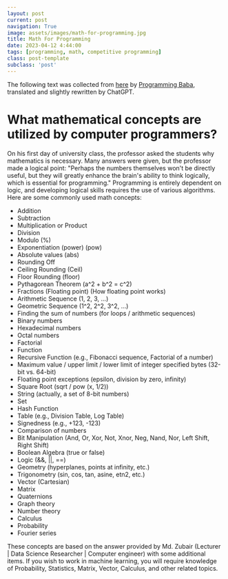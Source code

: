 ```yaml
---
layout: post
current: post
navigation: True
image: assets/images/math-for-programming.jpg
title: Math For Programming
date: 2023-04-12 4:44:00
tags: [programming, math, competitive programming]
class: post-template
subclass: 'post'
---
```


The following text was collected from [here](https://www.facebook.com/groups/10ms.programming/posts/2738823896260758/) by [Programming Baba](https://www.facebook.com/Programmerbaba01), translated and slightly rewritten by ChatGPT.

What mathematical concepts are utilized by computer programmers?
================================================================

On his first day of university class, the professor asked the students why mathematics is necessary. Many answers were given, but the professor made a logical point: "Perhaps the numbers themselves won't be directly useful, but they will greatly enhance the brain's ability to think logically, which is essential for programming." Programming is entirely dependent on logic, and developing logical skills requires the use of various algorithms. Here are some commonly used math concepts:

*   Addition
*   Subtraction
*   Multiplication or Product
*   Division
*   Modulo (%)
*   Exponentiation (power) (pow)
*   Absolute values (abs)
*   Rounding Off
*   Ceiling Rounding (Ceil)
*   Floor Rounding (floor)
*   Pythagorean Theorem (a^2 + b^2 = c^2)
*   Fractions (Floating point) (How floating point works)
*   Arithmetic Sequence (1, 2, 3, ...)
*   Geometric Sequence (1^2, 2^2, 3^2, ...)
*   Finding the sum of numbers (for loops / arithmetic sequences)
*   Binary numbers
*   Hexadecimal numbers
*   Octal numbers
*   Factorial
*   Function
*   Recursive Function (e.g., Fibonacci sequence, Factorial of a number)
*   Maximum value / upper limit / lower limit of integer specified bytes (32-bit vs. 64-bit)
*   Floating point exceptions (epsilon, division by zero, infinity)
*   Square Root (sqrt / pow (x, 1/2))
*   String (actually, a set of 8-bit numbers)
*   Set
*   Hash Function
*   Table (e.g., Division Table, Log Table)
*   Signedness (e.g., +123, -123)
*   Comparison of numbers
*   Bit Manipulation (And, Or, Xor, Not, Xnor, Neg, Nand, Nor, Left Shift, Right Shift)
*   Boolean Algebra (true or false)
*   Logic (&&, ||, ==)
*   Geometry (hyperplanes, points at infinity, etc.)
*   Trigonometry (sin, cos, tan, asine, etn2, etc.)
*   Vector (Cartesian)
*   Matrix
*   Quaternions
*   Graph theory
*   Number theory
*   Calculus
*   Probability
*   Fourier series

These concepts are based on the answer provided by Md. Zubair (Lecturer | Data Science Researcher | Computer engineer) with some additional items. If you wish to work in machine learning, you will require knowledge of Probability, Statistics, Matrix, Vector, Calculus, and other related topics.
